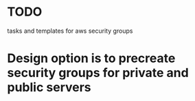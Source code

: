 # TODO
tasks and templates for aws security groups

# Design option is to precreate security groups for private and public servers